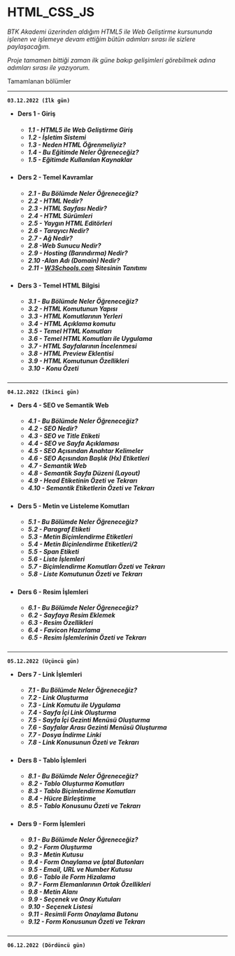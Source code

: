 # HTML_CSS_JS
<i>
BTK Akademi üzerinden aldığım HTML5 ile Web Geliştirme kursununda işlenen ve işlemeye devam ettiğim bütün adımları sırası ile sizlere paylaşacağım.

Proje tamamen bittiği zaman ilk güne bakıp gelişimleri görebilmek adına adımları sırası ile yazıyorum.

</i>


Tamamlanan bölümler

<hr>
<b>

    03.12.2022 (İlk gün)
- Ders 1 - Giriş
<ul>
<h5>

- 1.1 - HTML5 ile Web Geliştirme Giriş
- 1.2 - İşletim Sistemi
- 1.3 - Neden HTML Öğrenmeliyiz?
- 1.4 - Bu Eğitimde Neler Öğreneceğiz?
- 1.5 - Eğitimde Kullanılan Kaynaklar
</ul>


- Ders 2 - Temel Kavramlar
<ul>
<h5>

- 2.1 - Bu Bölümde Neler Öğreneceğiz?
- 2.2 - HTML Nedir?
- 2.3 - HTML Sayfası Nedir?
- 2.4 - HTML Sürümleri
- 2.5 - Yaygın HTML Editörleri
- 2.6 - Tarayıcı Nedir?
- 2.7 - Ağ Nedir?
- 2.8 -Web Sunucu Nedir?
- 2.9 - Hosting (Barındırma) Nedir?
- 2.10 -Alan Adı (Domain) Nedir?
- 2.11 - <a href="https://www.w3schools.com/">W3Schools.com</a> Sitesinin Tanıtımı
</ul>


- Ders 3 - Temel HTML Bilgisi 
<ul>
<h5>

- 3.1 - Bu Bölümde Neler Öğreneceğiz?
- 3.2 - HTML Komutunun Yapısı
- 3.3 - HTML Komutlarının Yerleri
- 3.4 - HTML Açıklama komutu
- 3.5 - Temel HTML Komutları
- 3.6 - Temel HTML Komutları ile Uygulama
- 3.7 - HTML Sayfalarının İncelenmesi
- 3.8 - HTML Preview Eklentisi
- 3.9 - HTML Komutunun Özellikleri
- 3.10 -  Konu Özeti
</ul>


<b>

<hr>

    04.12.2022 (İkinci gün)
- Ders 4 - SEO ve Semantik Web
<ul>
<h5>

- 4.1 - Bu Bölümde Neler Öğreneceğiz?
- 4.2 - SEO Nedir?
- 4.3 - SEO ve Title Etiketi
- 4.4 - SEO ve Sayfa Açıklaması
- 4.5 - SEO Açısından Anahtar Kelimeler
- 4.6 - SEO Açısından Başlık (Hx) Etiketleri
- 4.7 - Semantik Web
- 4.8 - Semantik Sayfa Düzeni (Layout)
- 4.9 - Head Etiketinin Özeti ve Tekrarı
- 4.10 - Semantik Etiketlerin Özeti ve Tekrarı
</ul>


- Ders 5 - Metin ve Listeleme Komutları
<ul>
<h5>

- 5.1 - Bu Bölümde Neler Öğreneceğiz?
- 5.2 - Paragraf Etiketi
- 5.3 - Metin Biçimlendirme Etiketleri
- 5.4 - Metin Biçinlendirme Etiketleri/2
- 5.5 - Span Etiketi
- 5.6 - Liste İşlemleri
- 5.7 - Biçimlendirme Komutları Özeti ve Tekrarı
- 5.8 - Liste Komutunun Özeti ve Tekrarı
</ul>


- Ders 6 - Resim İşlemleri
<ul>
<h5>

- 6.1 - Bu Bölümde Neler Öğreneceğiz?
- 6.2 - Sayfaya Resim Eklemek
- 6.3 - Resim Özellikleri
- 6.4 - Favicon Hazırlama
- 6.5 - Resim İşlemlerinin Özeti ve Tekrarı
</ul>


<b>

<hr>

    05.12.2022 (Üçüncü gün)

- Ders 7 - Link İşlemleri
<ul>
<h5>

- 7.1 - Bu Bölümde Neler Öğreneceğiz?
- 7.2 - Link Oluşturma
- 7.3 - Link Komutu ile Uygulama
- 7.4 - Sayfa İçi Link Oluşturma
- 7.5 - Sayfa İçi Gezinti Menüsü Oluşturma
- 7.6 - Sayfalar Arası Gezinti Menüsü Oluşturma
- 7.7 - Dosya İndirme Linki
- 7.8 - Link Konusunun Özeti ve Tekrarı
</ul>


- Ders 8 - Tablo İşlemleri
<ul>
<h5>

- 8.1 - Bu Bölümde Neler Öğreneceğiz?
- 8.2 - Tablo Oluşturma Komutları
- 8.3 - Tablo Biçimlendirme Komutları
- 8.4 - Hücre Birleştirme
- 8.5 - Tablo Konusunu Özeti ve Tekrarı
</ul>


- Ders 9 - Form İşlemleri
<ul>
<h5>

- 9.1 - Bu Bölümde Neler Öğreneceğiz?
- 9.2 - Form Oluşturma
- 9.3 - Metin Kutusu
- 9.4 - Form Onaylama ve İptal Butonları
- 9.5 - Email, URL ve Number Kutusu
- 9.6 - Tablo ile Form Hizalama
- 9.7 - Form Elemanlarının Ortak Özellikleri
- 9.8 - Metin Alanı
- 9.9 - Seçenek ve Onay Kutuları
- 9.10 - Seçenek Listesi
- 9.11 - Resimli Form Onaylama Butonu
- 9.12 - Form Konusunun Özeti ve Tekrarı
</ul>

<b>

<hr>

    06.12.2022 (Dördüncü gün)

